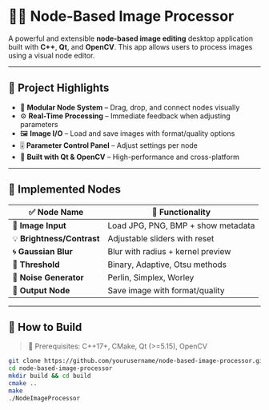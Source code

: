 # 🎨✨ Node-Based Image Processor

A powerful and extensible **node-based image editing** desktop application built with **C++**, **Qt**, and **OpenCV**. This app allows users to process images using a visual node editor.

---

## 📸 Project Highlights

- 🔧 **Modular Node System** – Drag, drop, and connect nodes visually
- ⚙️ **Real-Time Processing** – Immediate feedback when adjusting parameters
- 🖼️ **Image I/O** – Load and save images with format/quality options
- 🎚️ **Parameter Control Panel** – Adjust settings per node
- 💾 **Built with Qt & OpenCV** – High-performance and cross-platform

---

## 🧱 Implemented Nodes

| ✅ Node Name               | 🌟 Functionality |
|---------------------------|------------------|
| 📂 **Image Input**         | Load JPG, PNG, BMP + show metadata |
| 💡 **Brightness/Contrast** | Adjustable sliders with reset |
| 🌀 **Gaussian Blur**       | Blur with radius + kernel preview |
| 🧪 **Threshold**           | Binary, Adaptive, Otsu methods |
| 🎲 **Noise Generator**     | Perlin, Simplex, Worley |
| 💾 **Output Node**         | Save image with format/quality |

---

## 🚀 How to Build

> 🔧 Prerequisites: C++17+, CMake, Qt (>=5.15), OpenCV

```bash
git clone https://github.com/yourusername/node-based-image-processor.git
cd node-based-image-processor
mkdir build && cd build
cmake ..
make
./NodeImageProcessor
